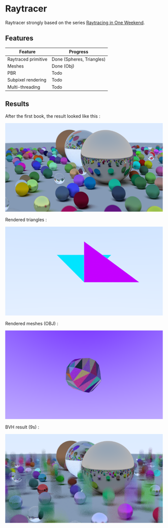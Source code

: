 # Raytracer

 Raytracer strongly based on the series 
 [Raytracing in One Weekend](https://raytracing.github.io/books/RayTracingInOneWeekend.html).

## Features 

| Feature                          | Progress                  |
|----------------------------------|---------------------------|
| Raytraced primitive              | Done (Spheres, Triangles) |
| Meshes                           | Done (Obj)                |
| PBR                              | Todo                      |
| Subpixel rendering               | Todo                      |
| Multi-threading                  | Todo                      |

## Results

After the first book, the result looked like this :

![](outputs/w-e1stResult.png)


Rendered triangles :

![](outputs/triangles.png)


Rendered meshes (OBJ) :

![](outputs/meshLoader.png)

BVH result (9s) :

![](outputs/BVHResult.png)
